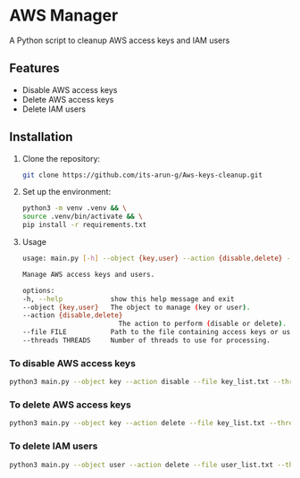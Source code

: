 # AWS Manager
A Python script to cleanup AWS access keys and IAM users 
## Features
- Disable AWS access keys
- Delete AWS access keys
- Delete IAM users

## Installation
1. Clone the repository:
   ```bash
   git clone https://github.com/its-arun-g/Aws-keys-cleanup.git
    ```
2. Set up the environment:
    ```bash
    python3 -m venv .venv && \
    source .venv/bin/activate && \
    pip install -r requirements.txt
    ```

3. Usage  
    ```bash
    usage: main.py [-h] --object {key,user} --action {disable,delete} --file FILE [--threads THREADS]

    Manage AWS access keys and users.

    options:
    -h, --help            show this help message and exit
    --object {key,user}   The object to manage (key or user).
    --action {disable,delete}
                            The action to perform (disable or delete).
    --file FILE           Path to the file containing access keys or usernames (newline-separated).
    --threads THREADS     Number of threads to use for processing.
    ```


### To disable AWS access keys
```bash
python3 main.py --object key --action disable --file key_list.txt --threads 10 
```
### To delete AWS access keys
```bash
python3 main.py --object key --action delete --file key_list.txt --threads 10
```
### To delete IAM users
```bash
python3 main.py --object user --action delete --file user_list.txt --threads 10
```
